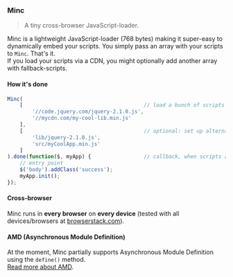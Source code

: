 ### Minc

> A tiny cross-browser JavaScript-loader.

Minc is a lightweight JavaScript-loader (768 bytes) making it super-easy to dynamically embed your scripts.
You simply pass an array with your scripts to `Minc`. That's it.<br>
If you load your scripts via a CDN, you might optionally add another array with fallback-scripts.
 
#### How it's done
 
```javascript
Minc(
	[										// load a bunch of scripts
		'//code.jquery.com/jquery-2.1.0.js',
		'//mycdn.com/my-cool-lib.min.js'
	],
	[										// optional: set up alternatives, if the CDN is down...
		'lib/jquery-2.1.0.js',
		'src/myCoolApp.min.js'
	]
).done(function($, myApp) {					// callback, when scripts are being loaded
	// entry point
	$('body').addClass('success');
	myApp.init();
});
```

#### Cross-browser

Minc runs in **every browser** on **every device** (tested with all devices/browsers at [browserstack.com](http://www.browserstack.com/screenshots)).

#### AMD (Asynchronous Module Definition)

At the moment, Minc partially supports Asynchronous Module Definition using the `define()` method.<br>
[Read more about AMD](http://addyosmani.com/writing-modular-js/).
